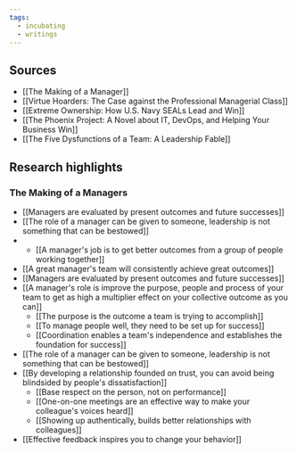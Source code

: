 ```yaml
---
tags:
  - incubating
  - writings
---
```

## Sources

- [[The Making of a Manager]]
- [[Virtue Hoarders: The Case against the Professional Managerial Class]]
- [[Extreme Ownership: How U.S. Navy SEALs Lead and Win]]
- [[The Phoenix Project: A Novel about IT, DevOps, and Helping Your Business Win]]
- [[The Five Dysfunctions of a Team: A Leadership Fable]]

## Research highlights

### The Making of a Managers

- [[Managers are evaluated by present outcomes and future successes]]
- [[The role of a manager can be given to someone, leadership is not something that can be bestowed]]
- - [[A manager's job is to get better outcomes from a group of people working together]]
- [[A great manager's team will consistently achieve great outcomes]]
- [[Managers are evaluated by present outcomes and future successes]]
- [[A manager's role is improve the purpose, people and process of your team to get as high a multiplier effect on your collective outcome as you can]]
	- [[The purpose is the outcome a team is trying to accomplish]]
	- [[To manage people well, they need to be set up for success]]
	- [[Coordination enables a team's independence and establishes the foundation for success]]
- [[The role of a manager can be given to someone, leadership is not something that can be bestowed]]
- [[By developing a relationship founded on trust, you can avoid being blindsided by people's dissatisfaction]]
	- [[Base respect on the person, not on performance]]
	- [[One-on-one meetings are an effective way to make your colleague's voices heard]]
	- [[Showing up authentically, builds better relationships with colleagues]]
- [[Effective feedback inspires you to change your behavior]]
